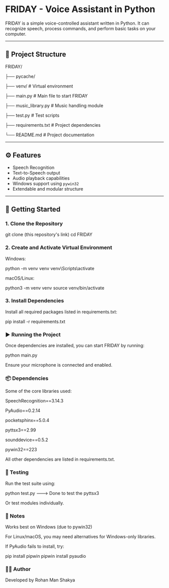 # FRIDAY - Voice Assistant in Python

FRIDAY is a simple voice-controlled assistant written in Python. It can recognize speech, process commands, and perform basic tasks on your computer.

---

## 📁 Project Structure

FRIDAY/

├── pycache/

├── venv/ # Virtual environment

├── main.py # Main file to start FRIDAY

├── music_library.py # Music handling module

├── test.py # Test scripts

├── requirements.txt # Project dependencies

└── README.md # Project documentation

---

## ⚙️ Features

- Speech Recognition
- Text-to-Speech output
- Audio playback capabilities
- Windows support using `pywin32`
- Extendable and modular structure

---

## 🚀 Getting Started

### 1. Clone the Repository

git clone (this repository's link)
cd FRIDAY

### 2. Create and Activate Virtual Environment
Windows:

python -m venv venv
venv\Scripts\activate

macOS/Linux:

python3 -m venv venv
source venv/bin/activate

### 3. Install Dependencies

Install all required packages listed in requirements.txt:

pip install -r requirements.txt

### ▶️ Running the Project
Once dependencies are installed, you can start FRIDAY by running:

python main.py

Ensure your microphone is connected and enabled.

### 📦 Dependencies
Some of the core libraries used:

SpeechRecognition==3.14.3

PyAudio==0.2.14

pocketsphinx==5.0.4

pyttsx3==2.99

sounddevice==0.5.2

pywin32==223

All other dependencies are listed in requirements.txt.

### 🧪 Testing

Run the test suite using:

python test.py ---> Done to test the pyttsx3

Or test modules individually.

### 🧠 Notes
Works best on Windows (due to pywin32)

For Linux/macOS, you may need alternatives for Windows-only libraries.

If PyAudio fails to install, try:

pip install pipwin
pipwin install pyaudio

### 🙋‍♂️ Author
Developed by Rohan Man Shakya
